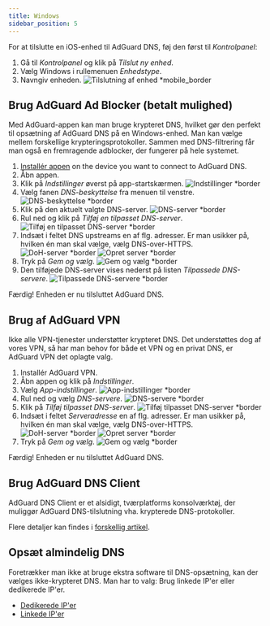 ```yaml
---
title: Windows
sidebar_position: 5
---
```


For at tilslutte en iOS-enhed til AdGuard DNS, føj den først til _Kontrolpanel_:

1. Gå til _Kontrolpanel_ og klik på _Tilslut ny enhed_.
2. Vælg Windows i rullemenuen _Enhedstype_.
3. Navngiv enheden.
    ![Tilslutning af enhed \*mobile_border](https://cdn.adtidy.org/content/kb/dns/private/new_dns/connect/windows_ab/choose_windows.png)

## Brug AdGuard Ad Blocker (betalt mulighed)

Med AdGuard-appen kan man bruge krypteret DNS, hvilket gør den perfekt til opsætning af AdGuard DNS på en Windows-enhed. Man kan vælge mellem forskellige krypteringsprotokoller. Sammen med DNS-filtrering får man også en fremragende adblocker, der fungerer på hele systemet.

1. [Installér appen](https://adguard.com/adguard-windows/overview.html) on the device you want to connect to AdGuard DNS.
2. Åbn appen.
3. Klik på _Indstillinger_ øverst på app-startskærmen.
    ![Indstillinger \*border](https://cdn.adtidy.org/content/kb/dns/private/new_dns/connect/windows_ab/windows_step3.png)
4. Vælg fanen _DNS-beskyttelse_ fra menuen til venstre.
    ![DNS-beskyttelse \*border](https://cdn.adtidy.org/content/kb/dns/private/new_dns/connect/windows_ab/windows_step4.png)
5. Klik på den aktuelt valgte DNS-server.
    ![DNS-server \*border](https://cdn.adtidy.org/content/kb/dns/private/new_dns/connect/windows_ab/windows_step5.png)
6. Rul ned og klik på _Tilføj en tilpasset DNS-server_.
    ![Tilføj en tilpasset DNS-server \*border](https://cdn.adtidy.org/content/kb/dns/private/new_dns/connect/windows_ab/windows_step6.png)
7. Indsæt i feltet DNS upstreams en af flg. adresser. Er man usikker på, hvilken én man skal vælge, vælg DNS-over-HTTPS.
    ![DoH-server \*border](https://cdn.adtidy.org/content/kb/dns/private/new_dns/connect/windows_ab/windows_step7_1.png)
    ![Opret server \*border](https://cdn.adtidy.org/content/kb/dns/private/new_dns/connect/windows_ab/windows_step7_2.png)
8. Tryk på _Gem og vælg_.
    ![Gem og vælg \*border](https://cdn.adtidy.org/content/kb/dns/private/new_dns/connect/windows_ab/windows_step8.png)
9. Den tilføjede DNS-server vises nederst på listen _Tilpassede DNS-servere_.
    ![Tilpassede DNS-servere \*border](https://cdn.adtidy.org/content/kb/dns/private/new_dns/connect/windows_ab/windows_step9.png)

Færdig! Enheden er nu tilsluttet AdGuard DNS.

## Brug af AdGuard VPN

Ikke alle VPN-tjenester understøtter krypteret DNS. Det understøttes dog af vores VPN, så har man behov for både et VPN og en privat DNS, er AdGuard VPN det oplagte valg.

1. Installér AdGuard VPN.
2. Åbn appen og klik på _Indstillinger_.
3. Vælg _App-indstillinger_.
    ![App-indstillinger \*border](https://cdn.adtidy.org/content/kb/dns/private/new_dns/connect/windows_vpn/windows_step4.png)
4. Rul ned og vælg _DNS-servere_.
    ![DNS-servere \*border](https://cdn.adtidy.org/content/kb/dns/private/new_dns/connect/windows_vpn/windows_step5.png)
5. Klik på _Tilføj tilpasset DNS-server_.
    ![Tilføj tilpasset DNS-server \*border](https://cdn.adtidy.org/content/kb/dns/private/new_dns/connect/windows_vpn/windows_step6.png)
6. Indsæt i feltet _Serveradresse_ en af flg. adresser. Er man usikker på, hvilken én man skal vælge, vælg DNS-over-HTTPS.
    ![DoH-server \*border](https://cdn.adtidy.org/content/kb/dns/private/new_dns/connect/windows_vpn/windows_step7_1.png)
    ![Opret server \*border](https://cdn.adtidy.org/content/kb/dns/private/new_dns/connect/windows_vpn/windows_step7_2.png)
7. Tryk på _Gem og vælg_.
    ![Gem og vælg \*border](https://cdn.adtidy.org/content/kb/dns/private/new_dns/connect/windows_vpn/windows_step8.png)

Færdig! Enheden er nu tilsluttet AdGuard DNS.

## Brug AdGuard DNS Client

AdGuard DNS Client er et alsidigt, tværplatforms konsolværktøj, der muliggør AdGuard DNS-tilslutning vha. krypterede DNS-protokoller.

Flere detaljer kan findes i [forskellig artikel](/dns-client/overview/).

## Opsæt almindelig DNS

Foretrækker man ikke at bruge ekstra software til DNS-opsætning, kan der vælges ikke-krypteret DNS. Man har to valg: Brug linkede IP'er eller dedikerede IP'er.

- [Dedikerede IP'er](/private-dns/connect-devices/other-options/dedicated-ip.md)
- [Linkede IP'er](/private-dns/connect-devices/other-options/linked-ip.md)
